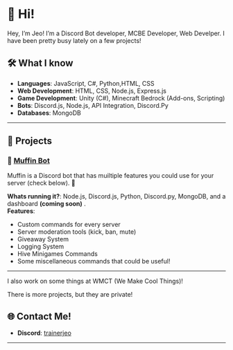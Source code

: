 # 👾 Hi!

Hey, I’m Jeo! I’m a Discord Bot developer, MCBE Developer, Web Develper. I have been pretty busy lately on a few projects!

## 🛠️ What I know

- **Languages**: JavaScript, C#, Python,HTML, CSS
- **Web Development**: HTML, CSS, Node.js, Express.js
- **Game Development**: Unity (C#), Minecraft Bedrock (Add-ons, Scripting)
- **Bots**: Discord.js, Node.js, API Integration, Discord.Py
- **Databases**: MongoDB

---

## 🚀 Projects

### 🧁 **[Muffin Bot](https://muffindiscord.github.io)**  
Muffin is a Discord bot that has muiltiple features you could use for your server (check below). 🧁

**Whats running it?**: Node.js, Discord.js, Python, Discord.py, MongoDB, and a dashboard **(coming soon)** .  
**Features**:
- Custom commands for every server
- Server moderation tools (kick, ban, mute)
- Giveaway System
- Logging System
- Hive Minigames Commands
- Some miscellaneous commands that could be useful!

---

I also work on some things at WMCT (We Make Cool Things)!

There is more projects, but they are private!




## 🌐 Contact Me!

- **Discord**: [trainerjeo](https://discord.com/users/579080596723335181)

---
